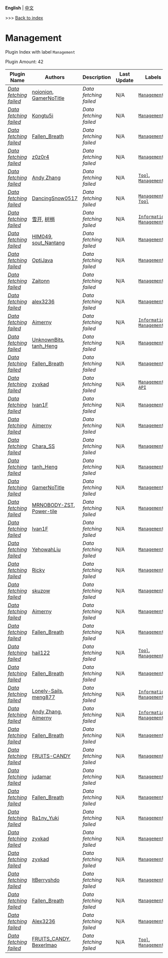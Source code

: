 **English** | [中文](readme-zh_cn.md)

\>\>\> [Back to index](/readme.md)

# Management

Plugin Index with label `Management`

Plugin Amount: 42

| Plugin Name | Authors | Description | Last Update | Labels |
| --- | --- | --- | --- | --- |
| [*Data fetching failed*](/plugins/advanced_whitelist_r/readme.md) | [noionion](https://github.com/2X-ercha), [GamerNoTitle](https://github.com/GamerNoTitle) | *Data fetching failed* | N/A | [`Management`](/labels/management/readme.md) |
| [*Data fetching failed*](/plugins/auto_backup/readme.md) | [Kongtu5i](https://github.com/Kongtu5i) | *Data fetching failed* | N/A | [`Management`](/labels/management/readme.md) |
| [*Data fetching failed*](/plugins/auto_plugin_reloader/readme.md) | [Fallen_Breath](https://github.com/Fallen-Breath) | *Data fetching failed* | N/A | [`Management`](/labels/management/readme.md) |
| [*Data fetching failed*](/plugins/better_backup/readme.md) | [z0z0r4](https://github.com/z0z0r4) | *Data fetching failed* | N/A | [`Management`](/labels/management/readme.md) |
| [*Data fetching failed*](/plugins/bot/readme.md) | [Andy Zhang](https://github.com/AnzhiZhang) | *Data fetching failed* | N/A | [`Tool`](/labels/tool/readme.md), [`Management`](/labels/management/readme.md) |
| [*Data fetching failed*](/plugins/bot_plugin/readme.md) | [DancingSnow0517](https://github.com/DancingSnow0517) | *Data fetching failed* | N/A | [`Management`](/labels/management/readme.md), [`Tool`](/labels/tool/readme.md) |
| [*Data fetching failed*](/plugins/gugubot/readme.md) | [雪开](https://github.com/XueK66), [树梢](https://github.com/LoosePrince) | *Data fetching failed* | N/A | [`Information`](/labels/information/readme.md), [`Management`](/labels/management/readme.md) |
| [*Data fetching failed*](/plugins/hibernate_r/readme.md) | [HIM049](https://github.com/HIM049), [sout_Nantang](https://github.com/sout233) | *Data fetching failed* | N/A | [`Management`](/labels/management/readme.md) |
| [*Data fetching failed*](/plugins/hooks/readme.md) | [OptiJava](https://github.com/OptiJava) | *Data fetching failed* | N/A | [`Management`](/labels/management/readme.md) |
| [*Data fetching failed*](/plugins/ipanel_mcdreforged/readme.md) | [Zaitonn](https://github.com/Zaitonn) | *Data fetching failed* | N/A | [`Management`](/labels/management/readme.md) |
| [*Data fetching failed*](/plugins/just_kill_it/readme.md) | [alex3236](https://github.com/alex3236) | *Data fetching failed* | N/A | [`Management`](/labels/management/readme.md) |
| [*Data fetching failed*](/plugins/kookin/readme.md) | [Aimerny](https://github.com/Aimerny) | *Data fetching failed* | N/A | [`Information`](/labels/information/readme.md), [`Management`](/labels/management/readme.md) |
| [*Data fetching failed*](/plugins/ledger_cleaner/readme.md) | [UnknownBits](https://github.com/UnknownBits), [tanh_Heng](https://github.com/tanhHeng) | *Data fetching failed* | N/A | [`Management`](/labels/management/readme.md) |
| [*Data fetching failed*](/plugins/lite_file_manager/readme.md) | [Fallen_Breath](https://github.com/Fallen-Breath) | *Data fetching failed* | N/A | [`Management`](/labels/management/readme.md) |
| [*Data fetching failed*](/plugins/loginproxy/readme.md) | [zyxkad](https://github.com/zyxkad) | *Data fetching failed* | N/A | [`Management`](/labels/management/readme.md), [`API`](/labels/api/readme.md) |
| [*Data fetching failed*](/plugins/mcdreforged_plugin_manager/readme.md) | [Ivan1F](https://github.com/Ivan-1F) | *Data fetching failed* | N/A | [`Management`](/labels/management/readme.md) |
| [*Data fetching failed*](/plugins/mirror_archive_manager/readme.md) | [Aimerny](https://github.com/Aimerny) | *Data fetching failed* | N/A | [`Management`](/labels/management/readme.md) |
| [*Data fetching failed*](/plugins/mirror_control/readme.md) | [Chara_SS](https://github.com/charassss/) | *Data fetching failed* | N/A | [`Management`](/labels/management/readme.md) |
| [*Data fetching failed*](/plugins/mirror_mcsmcdr/readme.md) | [tanh_Heng](https://github.com/tanhHeng) | *Data fetching failed* | N/A | [`Management`](/labels/management/readme.md) |
| [*Data fetching failed*](/plugins/mirror_server_reforged/readme.md) | [GamerNoTitle](https://github.com/GamerNoTitle) | *Data fetching failed* | N/A | [`Management`](/labels/management/readme.md) |
| [*Data fetching failed*](/plugins/mirror_server_sync/readme.md) | [MRNOBODY-ZST](https://github.com/MRNOBODY-ZST), [Power-tile](https://github.com/Power-tile) | *Data fetching failed* | N/A | [`Management`](/labels/management/readme.md) |
| [*Data fetching failed*](/plugins/mirror_sync_reforged/readme.md) | [Ivan1F](https://github.com/Ivan-1F) | *Data fetching failed* | N/A | [`Management`](/labels/management/readme.md) |
| [*Data fetching failed*](/plugins/mount/readme.md) | [YehowahLiu](https://github.com/YehowahLiu) | *Data fetching failed* | N/A | [`Management`](/labels/management/readme.md) |
| [*Data fetching failed*](/plugins/multi_whitelist/readme.md) | [Ricky](https://github.com/R1ckyH) | *Data fetching failed* | N/A | [`Management`](/labels/management/readme.md) |
| [*Data fetching failed*](/plugins/offline_whitelist/readme.md) | [skuzow](https://github.com/skuzow) | *Data fetching failed* | N/A | [`Management`](/labels/management/readme.md) |
| [*Data fetching failed*](/plugins/offline_whitelist_reforged/readme.md) | [Aimerny](https://github.com/Aimerny) | *Data fetching failed* | N/A | [`Management`](/labels/management/readme.md) |
| [*Data fetching failed*](/plugins/permanent_backup/readme.md) | [Fallen_Breath](https://github.com/Fallen-Breath) | *Data fetching failed* | N/A | [`Management`](/labels/management/readme.md) |
| [*Data fetching failed*](/plugins/player_manager/readme.md) | [hail122](https://github.com/linstar-fxt) | *Data fetching failed* | N/A | [`Tool`](/labels/tool/readme.md), [`Management`](/labels/management/readme.md) |
| [*Data fetching failed*](/plugins/prime_backup/readme.md) | [Fallen_Breath](https://github.com/Fallen-Breath) | *Data fetching failed* | N/A | [`Management`](/labels/management/readme.md) |
| [*Data fetching failed*](/plugins/qq_bot/readme.md) | [Lonely-Sails](https://github.com/Lonely-Sails), [meng877](https://github.com/meng877) | *Data fetching failed* | N/A | [`Information`](/labels/information/readme.md), [`Management`](/labels/management/readme.md) |
| [*Data fetching failed*](/plugins/qq_chat/readme.md) | [Andy Zhang](https://github.com/AnzhiZhang), [Aimerny](https://github.com/Aimerny) | *Data fetching failed* | N/A | [`Information`](/labels/information/readme.md), [`Management`](/labels/management/readme.md) |
| [*Data fetching failed*](/plugins/quick_backup_multi/readme.md) | [Fallen_Breath](https://github.com/Fallen-Breath) | *Data fetching failed* | N/A | [`Management`](/labels/management/readme.md) |
| [*Data fetching failed*](/plugins/region_backup/readme.md) | [FRUITS-CANDY](https://github.com/FRUITS-CANDY) | *Data fetching failed* | N/A | [`Management`](/labels/management/readme.md) |
| [*Data fetching failed*](/plugins/region_file_manager/readme.md) | [judamar](https://github.com/judamar) | *Data fetching failed* | N/A | [`Management`](/labels/management/readme.md) |
| [*Data fetching failed*](/plugins/region_file_updater/readme.md) | [Fallen_Breath](https://github.com/Fallen-Breath) | *Data fetching failed* | N/A | [`Management`](/labels/management/readme.md) |
| [*Data fetching failed*](/plugins/region_file_updater_multi/readme.md) | [Ra1ny_Yuki](https://github.com/Ra1ny-Yuki) | *Data fetching failed* | N/A | [`Management`](/labels/management/readme.md) |
| [*Data fetching failed*](/plugins/smart_backup/readme.md) | [zyxkad](https://github.com/zyxkad) | *Data fetching failed* | N/A | [`Management`](/labels/management/readme.md) |
| [*Data fetching failed*](/plugins/smart_servertime/readme.md) | [zyxkad](https://github.com/zyxkad) | *Data fetching failed* | N/A | [`Management`](/labels/management/readme.md) |
| [*Data fetching failed*](/plugins/the_offline_ops/readme.md) | [ltBerryshdo](https://github.com/ltBerryshdo) | *Data fetching failed* | N/A | [`Management`](/labels/management/readme.md) |
| [*Data fetching failed*](/plugins/timed_quick_backup_multi/readme.md) | [Fallen_Breath](https://github.com/Fallen-Breath) | *Data fetching failed* | N/A | [`Management`](/labels/management/readme.md) |
| [*Data fetching failed*](/plugins/world_copier/readme.md) | [Alex3236](https://github.com/alex3236) | *Data fetching failed* | N/A | [`Management`](/labels/management/readme.md) |
| [*Data fetching failed*](/plugins/world_eater_manage/readme.md) | [FRUITS_CANDY](https://github.com/FRUITS-CANDY), [Bexerlmao](https://github.com/Bexerlmao) | *Data fetching failed* | N/A | [`Tool`](/labels/tool/readme.md), [`Management`](/labels/management/readme.md) |

